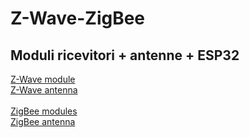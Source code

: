 # Z-Wave-ZigBee

## Moduli ricevitori + antenne + ESP32

[Z-Wave module](https://www.mouser.it/ProductDetail/Silicon-Labs/ZM5202AE-CME3R?qs=sGAEpiMZZMuIes%252BYBRf57SFEJXj9E9gZnl63osAMjFjumFpv%2Fx9dNA%3D%3D)\
[Z-Wave antenna](https://www.mouser.it/Search/Refine?Keyword=Z-wave+antenna)\
\
[ZigBee modules](https://www.mouser.it/Embedded-Solutions/Wireless-RF-Modules/Zigbee-Modules-802154/_/N-6l7r4?Keyword=Zigbee&FS=True&OrgTerm=zigbee)\
[ZigBee antenna](https://www.mouser.it/Passive-Components/Antennas/_/N-8w0fa?Keyword=Zigbee&FS=True&OrgTerm=zigbee)
